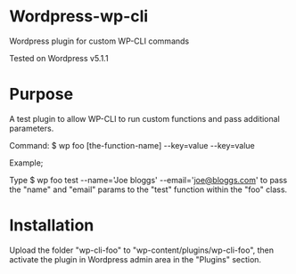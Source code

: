 # Wordpress-wp-cli
Wordpress plugin for custom WP-CLI commands

Tested on Wordpress v5.1.1

# Purpose

A test plugin to allow WP-CLI to run custom functions and pass additional parameters.

Command: $ wp foo [the-function-name] --key=value --key=value

Example; 

Type $ wp foo test --name='Joe bloggs' --email='joe@bloggs.com' to pass the "name" and "email" params to the "test" function within the "foo" class.

# Installation

Upload the folder "wp-cli-foo" to "wp-content/plugins/wp-cli-foo", then activate the plugin in Wordpress admin area in the "Plugins" section.


